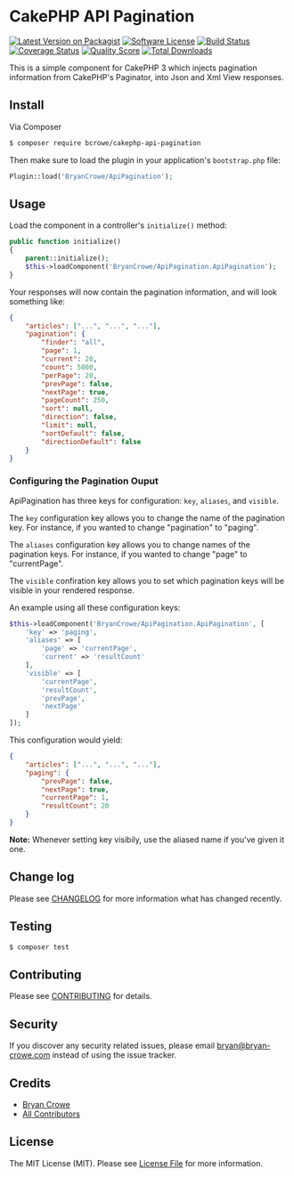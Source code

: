 # CakePHP API Pagination

[![Latest Version on Packagist][ico-version]][link-packagist]
[![Software License][ico-license]](LICENSE.md)
[![Build Status][ico-travis]][link-travis]
[![Coverage Status][ico-scrutinizer]][link-scrutinizer]
[![Quality Score][ico-code-quality]][link-code-quality]
[![Total Downloads][ico-downloads]][link-downloads]

This is a simple component for CakePHP 3 which injects pagination information
from CakePHP's Paginator, into Json and Xml View responses.

## Install

Via Composer

``` bash
$ composer require bcrowe/cakephp-api-pagination
```

Then make sure to load the plugin in your application's `bootstrap.php` file:

``` php
Plugin::load('BryanCrowe/ApiPagination');
```

## Usage

Load the component in a controller's `initialize()` method:


``` php
public function initialize()
{
    parent::initialize();
    $this->loadComponent('BryanCrowe/ApiPagination.ApiPagination');
}
```

Your responses will now contain the pagination information, and will look
something like:

``` json
{
    "articles": ["...", "...", "..."],
    "pagination": {
        "finder": "all",
        "page": 1,
        "current": 20,
        "count": 5000,
        "perPage": 20,
        "prevPage": false,
        "nextPage": true,
        "pageCount": 250,
        "sort": null,
        "direction": false,
        "limit": null,
        "sortDefault": false,
        "directionDefault": false
    }
}
```

### Configuring the Pagination Ouput

ApiPagination has three keys for configuration: `key`, `aliases`, and `visible`.

The `key` configuration key allows you to change the name of the pagination key.
For instance, if you wanted to change "pagination" to "paging".

The `aliases` configuration key allows you to change names of the pagination
keys. For instance, if you wanted to change "page" to "currentPage".

The `visible` confiration key allows you to set which pagination keys will be
visible in your rendered response.

An example using all these configuration keys:

``` php
$this->loadComponent('BryanCrowe/ApiPagination.ApiPagination', [
    'key' => 'paging',
    'aliases' => [
        'page' => 'currentPage',
        'current' => 'resultCount'
    ],
    'visible' => [
        'currentPage',
        'resultCount',
        'prevPage',
        'nextPage'
    ]
]);
```

This configuration would yield:

``` json
{
    "articles": ["...", "...", "..."],
    "paging": {
        "prevPage": false,
        "nextPage": true,
        "currentPage": 1,
        "resultCount": 20
    }
}
```

**Note:** Whenever setting key visibily, use the aliased name if you've given it
one.

## Change log

Please see [CHANGELOG](CHANGELOG.md) for more information what has changed recently.

## Testing

``` bash
$ composer test
```

## Contributing

Please see [CONTRIBUTING](CONTRIBUTING.md) for details.

## Security

If you discover any security related issues, please email bryan@bryan-crowe.com instead of using the issue tracker.

## Credits

- [Bryan Crowe][link-author]
- [All Contributors][link-contributors]

## License

The MIT License (MIT). Please see [License File](LICENSE.md) for more information.

[ico-version]: https://img.shields.io/packagist/v/bcrowe/cakephp-api-pagination.svg?style=flat-square
[ico-license]: https://img.shields.io/badge/license-MIT-brightgreen.svg?style=flat-square
[ico-travis]: https://img.shields.io/travis/bcrowe/cakephp-api-pagination/master.svg?style=flat-square
[ico-scrutinizer]: https://img.shields.io/scrutinizer/coverage/g/bcrowe/cakephp-api-pagination.svg?style=flat-square
[ico-code-quality]: https://img.shields.io/scrutinizer/g/bcrowe/cakephp-api-pagination.svg?style=flat-square
[ico-downloads]: https://img.shields.io/packagist/dt/bcrowe/cakephp-api-pagination.svg?style=flat-square

[link-packagist]: https://packagist.org/packages/bcrowe/cakephp-api-pagination
[link-travis]: https://travis-ci.org/bcrowe/cakephp-api-pagination
[link-scrutinizer]: https://scrutinizer-ci.com/g/bcrowe/cakephp-api-pagination/code-structure
[link-code-quality]: https://scrutinizer-ci.com/g/bcrowe/cakephp-api-pagination
[link-downloads]: https://packagist.org/packages/bcrowe/cakephp-api-pagination
[link-author]: https://github.com/bcrowe
[link-contributors]: ../../contributors
